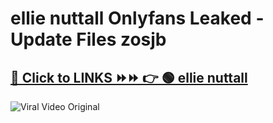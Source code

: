 
 # ellie nuttall Onlyfans Leaked - Update Files zosjb

## <h2><a href="https://clipsfans.com/ellie_nuttall&ref=git">🔗 Click to LINKS ⏩⏩ 👉 🟢 ellie nuttall </a></h2>

<a href="https://clipsfans.com/ellie_nuttall&ref=git" rel="nofollow" data-target="animated-image.originalLink"><img src="https://i.ibb.co.com/xMMVF88/686577567.gif" alt="Viral Video Original" style="max-width: 100%; display: inline-block;" data-target="animated-image.originalImage"></a>

